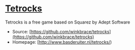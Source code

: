 # [Tetrocks](http://www.basderuiter.nl/tetrocks/)

Tetrocks is a free game based on Squarez by Adept Software

* Source: [https://github.com/winkbrace/tetrocks](https://github.com/winkbrace/tetrocks)
* Homepage: [http://www.basderuiter.nl/tetrocks/)

